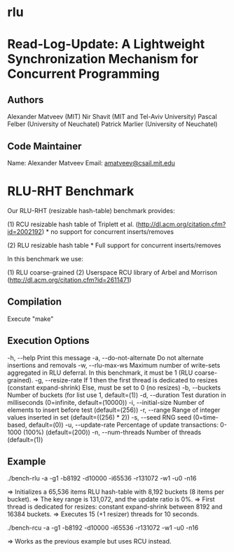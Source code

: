 # rlu

Read-Log-Update: A Lightweight Synchronization Mechanism for Concurrent Programming
===================================================================================

Authors
-------
Alexander Matveev (MIT)
Nir Shavit (MIT and Tel-Aviv University)
Pascal Felber (University of Neuchatel)
Patrick Marlier (University of Neuchatel)

Code Maintainer
-----------------
Name:  Alexander Matveev
Email: amatveev@csail.mit.edu

RLU-RHT Benchmark
=================
Our RLU-RHT (resizable hash-table) benchmark provides:

(1) RCU resizable hash table of Triplett et al. (http://dl.acm.org/citation.cfm?id=2002192)
    * no support for concurrent inserts/removes

(2) RLU resizable hash table
    * Full support for concurrent inserts/removes

In this benchmark we use:

(1) RLU coarse-grained
(2) Userspace RCU library of Arbel and Morrison (http://dl.acm.org/citation.cfm?id=2611471)

Compilation
-----------
Execute "make"

Execution Options
-----------------
  -h, --help
        Print this message
  -a, --do-not-alternate
	    Do not alternate insertions and removals
  -w, --rlu-max-ws
	    Maximum number of write-sets aggregated in RLU deferral.
	    In this benchmark, it must be 1 (RLU coarse-grained).
  -g, --resize-rate
        If 1 then the first thread is dedicated to resizes (constant expand-shrink)
        Else, must be set to 0 (no resizes)
  -b, --buckets
        Number of buckets (for list use 1, default=(1))
  -d, --duration <int>
        Test duration in milliseconds (0=infinite, default=(10000))
  -i, --initial-size <int>
        Number of elements to insert before test (default=(256))
  -r, --range <int>
        Range of integer values inserted in set (default=((256) * 2))
  -s, --seed <int>
        RNG seed (0=time-based, default=(0))
  -u, --update-rate <int>
        Percentage of update transactions: 0-1000 (100%) (default=(200))
  -n, --num-threads <int>
	    Number of threads (default=(1))

Example
-------
./bench-rlu -a -g1 -b8192 -d10000 -i65536 -r131072 -w1 -u0 -n16

  => Initializes a 65,536 items RLU hash-table with 8,192 buckets (8 items per bucket).
  => The key range is 131,072, and the update ratio is 0%.
  => First thread is dedicated for resizes: constant expand-shrink between 8192 and 16384 buckets.
  => Executes 15 (+1 resizer) threads for 10 seconds.
 
./bench-rcu -a -g1 -b8192 -d10000 -i65536 -r131072 -w1 -u0 -n16

  => Works as the previous example but uses RCU instead.

